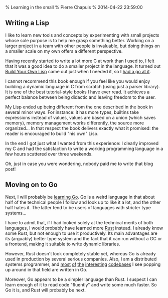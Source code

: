 % Learning in the small
% Pierre Chapuis
% 2014-04-22 23:59:00

<!--@
  description = "I just wrote a Lisp to improve my C. I will learn Go next."
-->

## Writing a Lisp

I like to learn new tools and concepts by experimenting with small projects whose sole purpose is to help me grasp something better. Working on a larger project in a team with other people is invaluable, but doing things on a smaller scale on my own offers a different perspective.

Having recently started to write a lot more C at work than I used to, I felt that it was a good idea to do a smaller project in the language. It turned out [Build Your Own Lisp](http://www.buildyourownlisp.com/) came out just when I needed it, so I [had a go at it](https://github.com/catwell/ownlisp).

I cannot recommend this book enough if you feel like you would enjoy building a dynamic language in C from scratch (using just a parser library). It is one of the best tutorial-style books I have ever read. It achieves a perfect balance between being didactic and leaving freedom to the user.

My Lisp ended up being different from the one described in the book in several minor ways. For instance: it has more types, builtins take expressions instead of values, values are based on a union (which saves memory), memory management works differently, the source more organized... In that respect the book delivers exactly what it promised: the reader is encouraged to build "his own" Lisp.

In the end I got just what I wanted from this experience: I clearly improved my C and had the satisfaction to write a working programming language in a few hours scattered over three weekends.

Oh, just in case you were wondering, nobody paid me to write that blog post!

## Moving on to Go

Next, I will probably be [learning Go](https://gobyexample.com/). Go is a weird language in that about half of the technical people I follow and look up to like it a lot, and the other half hates it. The latter tend to be users of languages with stricter type systems...

I have to admit that, if I had looked solely at the technical merits of both languages, I would probably have learned more [Rust](http://www.rust-lang.org/) instead. I already know some Rust, but not enough to use it productively. Its main advantages are its (arguably) better type system and the fact that it can run without a GC or a frontend, making it suitable to write dynamic libraries.

However, Rust doesn't look completely stable yet, whereas Go is already used in production by several serious companies. Also, I am a distributed systems programmer, and [most](http://camlistore.org/) [of](https://github.com/coreos/etcd) [the](https://github.com/ha/doozerd) [interesting](https://github.com/bitly/nsq) [codebases](http://iris.karalabe.com/) I see popping up around in that field are written in Go.

Moreover, Go appears to be a simpler language than Rust. I suspect I can learn enough of it to read code "fluently" and write some much faster. So Go it is, and Rust will probably be next.
